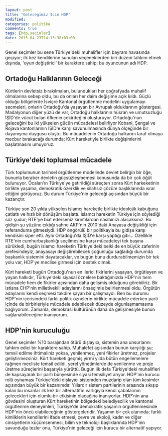 ```yaml
---
layout: post
title: "Gelecegimiz Icin HDP"
modified:
categories: politika
comments: true
tags: [hdp,secimler]
date: 2015-04-23T14:13:38+03:00
---
```

Genel seçimler bu sene Türkiye'deki muhalifler için bayram havasında geçiyor;
ilk kez kendilerine sunulan seçeneklerden biri düzeni tahkim etmek dışında,
'oyun değiştirici' bir karaktere sahip; bu oyuncunun adı HDP.

Ortadoğu Halklarının Geleceği
---
Kürtlerin devletsiz bırakılmaları, bulunduklari her coğrafyada muhalif
olmalarına sebep oldu, bu da onları her daim değişime açık kıldı. Güçlü olduğu
bölgelerde İsviçre Kantonal örgütlenme modelini uygulamayı secmeleri, onlarin
Ortadoğu'da yaşayan bir Avrupalı olduklarının göstergesi.
Madalyonun diğer yüzü de var, Ortadoğu halklarının hüsran ve umutsuzluğu
İŞİD'de vücut bulan öfkenin çekirdeğini oluşturuyor. Ortadoğu'nun geleceğini
bu iki yükselen gücün mücadelesi belirliyor Kobani, Şengal ve Rojava
kantonlarının İŞİD'e karşı savunulmasında dünya ölçeğinde bir dayanışma duygusu
oluştu. Bu mücadelenin Ortadoğu halkarını taraf olmaya mecbur bırakacağı
durumda; Kürt hareketiyle birlikte değişimlerini başlatmasını umuyoruz.

Türkiye'deki toplumsal mücadele
---
Türk toplumunun tarihsel örgütlenme modelinde devlet belirgin bir öğe, bununla
beraber devletin güçsüzleşmemesi konusunda da bir çok öğüt bulunuyor. Öcalan'ın
Türkiye'ye getirildiği süreçten sonra Kürt harkeketinin birlikte yaşama,
demokratik özerklik ve silahsız çözüm başlıklarında ısrar ettiğini görüyoruz.
Bu durum Türkiye'nin geleceği açısından büyük bir kazançtır.

Türkiye son 20 yılda yükselen islamcı hareketle birlikte ideolojik kabuğunu
çatlattı ve hızlı bir dönüşüm başlattı. İslamcı hareketin Türkiye için
söylediği söz şudur; RTE'ye biat ederseniz kırıntılardan nasibinizi
alacaksınız. Bu gidişin şu yüzüne çıktığı sahne AKP'nin 2010'daki Anayasa
değişikliği için referanduma gitmesiydi. HDP öngörülü bir politikayla bu gidişe
karşı kendisini siper etti. Aynı Ortadoğu'da İŞİD'e karşı yaptığı gibi...
Özellikle RTE'nin cumhurbaşkanlığı seçilmesine karşı mücadeleyi tek başına
sürükledi, bugün islamcı hareketin Türkiye'deki belki de en büyük zaferinin
arefesindeyiz, anayasayı değiştirebilecek çoğunluğu sağladığı durumda başkanlık
sistemini dayatacaklar, ve bugün bunu durdurabilmemizin bir tek yolu var,
HDP'ye meclise girmesi için destek olmak.

Kürt hareketi bugün Ortadoğu'nun en ilerici fikirlerini yaşayan, örgütleyen ve
yayan halkıdır, Türkiye'deki siyasal öznelere baktığımızda HDP'nin hem mücadele
hem de fikirler açısından daha gelişmiş olduğunu görebiliriz. Bir istisna
CHP'nin milletivekili adaylarını önseçimle belirlenmesi oldu. Örgütün
adaylarını kendi seçmesi takdire şayan bir çalışmaydı. Ben bu durumu HDP'nin
içerisindeki farklı politik öznelerin birlikte mücadele ederken parti içinde de
birbirleriyle mücadele edebilecek düzeyde olgunlaşmamasına bağlıyorum. Zamanla,
demokrasi kültürünün daha da gelişmesiyle bunun sağlanabileceğine inanıyorum.

HDP'nin kuruculuğu
---
Genel seçimler %10 barajından ötürü dışlayıcı, sistemin ana unsurlarını tahkim
edici bir karaktere sahip. Muhalefet açısından bunun karşılığı şu; temsil
edilme ihtimaliniz yoksa, yenilenmez, yeni fikirler üretmez, projeler
geliştirmezsiniz. Kürt hareketi geçmiş yirmi yılda bütün engellemelere rağmen
mecliste temsil edildi, yerel yönetimlerde de yenilenme ve proje üretme
süreçlerini başarıyla yürüttü. Bugün ilk defa Türkiye'deki muhalifleri de
kapsayarak bir parti bünyesinde siyasi temsiliyet arıyor. HDP'nin kurucu rolü
oynaması Türkiye'deki dışlayıcı sistemden muzdarip olan tüm kesimler açısından
büyük bir kazanımdır. Yıllardır sistem partilerinin arasında sıkışıp kalan bu
insanlar ilk kez bir alternatifin varlığıyla kendi çabalarının gelecekleri için
olumlu bir etkisinin olacağına inanıyorlar. HDP'nin ana gövdesini oluşturan
Kürt hareketinin bölgedeki belediyecilik ve kantonal örgütlenme deneyimleri,
Türkiye'de demokratik yaşamın örgütlenmesinde HDP'nin öncü olabileceğinin
göstergeleridir. Yaşamın bir çok alanında; farklı kimliklerin kendilerini ifade
etmesi, çevre ve ekoloji, kadın ve diğer cinsiyetlerin küçümsenmesi, bilim ve
teknoloji başlıklarında HDP'nin savunduğu tezler onu, Türkiye'nin geleceği için
kurucu bir alternatif yapıyor.
